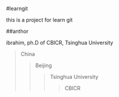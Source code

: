 #learngit

this is a project for learn git

##anthor

ibrahim, ph.D of  CBICR, Tsinghua University
>China
>>Beijing
>>>Tsinghua University
>>>>CBICR

